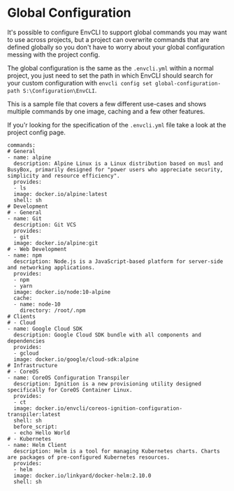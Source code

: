 # Global Configuration

It's possible to configure EnvCLI to support global commands you may want to use across projects, but a project can overwrite commands that are defined globally so you don't have to worry about your global configuration messing with the project config.


The global configuration is the same as the `.envcli.yml` within a normal project, you just need to set the path in which EnvCLI should search for your custom configuration with `envcli config set global-configuration-path S:\Configuration\EnvCLI`.

This is a sample file that covers a few different use-cases and shows multiple commands by one image, caching and a few other features.

If you'r looking for the specification of the `.envcli.yml` file take a look at the project config page.

```
commands:
# General
- name: alpine
  description: Alpine Linux is a Linux distribution based on musl and BusyBox, primarily designed for "power users who appreciate security, simplicity and resource efficiency".
  provides:
  - ls
  image: docker.io/alpine:latest
  shell: sh
# Development
# - General
- name: Git
  description: Git VCS
  provides:
  - git
  image: docker.io/alpine:git
# - Web Development
- name: npm
  description: Node.js is a JavaScript-based platform for server-side and networking applications.
  provides:
  - npm
  - yarn
  image: docker.io/node:10-alpine
  cache:
  - name: node-10
    directory: /root/.npm
# Clients
# - Cloud
- name: Google Cloud SDK
  description: Google Cloud SDK bundle with all components and dependencies 
  provides:
  - gcloud
  image: docker.io/google/cloud-sdk:alpine
# Infrastructure
# - CoreOS
- name: CoreOS Configuration Transpiler
  description: Ignition is a new provisioning utility designed specifically for CoreOS Container Linux.
  provides:
  - ct
  image: docker.io/envcli/coreos-ignition-configuration-transpiler:latest
  shell: sh
  before_script:
  - echo Hello World
# - Kubernetes
- name: Helm Client
  description: Helm is a tool for managing Kubernetes charts. Charts are packages of pre-configured Kubernetes resources.
  provides:
  - helm
  image: docker.io/linkyard/docker-helm:2.10.0
  shell: sh
```